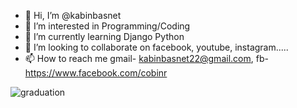- 👋 Hi, I’m @kabinbasnet
- 👀 I’m interested in Programming/Coding
- 🌱 I’m currently learning Django Python
- 💞️ I’m looking to collaborate on facebook, youtube, instagram.....
- 📫 How to reach me gmail- kabinbasnet22@gmail.com, fb-https://www.facebook.com/cobinr


<!---
kabinbasnet/kabinbasnet is a ✨ special ✨ repository because its `README.md` (this file) appears on your GitHub profile.
You can click the Preview link to take a look at your changes.
--->
![graduation](https://user-images.githubusercontent.com/25498167/156729690-ddb06a8e-a5ee-4e80-9fc5-857215580c6d.jpg)
